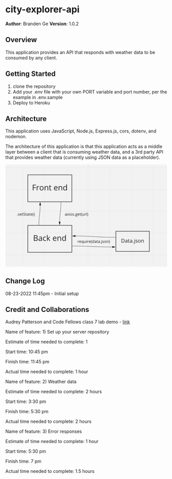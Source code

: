 # city-explorer-api

**Author**: Branden Ge
**Version**: 1.0.2

## Overview
<!-- Provide a high level overview of what this application is and why you are building it, beyond the fact that it's an assignment for this class. (i.e. What's your problem domain?) -->

This application provides an API that responds with weather data to be consumed by any client.

## Getting Started
<!-- What are the steps that a user must take in order to build this app on their own machine and get it running? -->
1. clone the repository
2. Add your .env file with your own PORT variable and port number, per the example in .env.sample
3. Deploy to Heroku

## Architecture
<!-- Provide a detailed description of the application design. What technologies (languages, libraries, etc) you're using, and any other relevant design information. -->

This application uses JavaScript, Node.js, Express.js, cors, dotenv, and nodemon.

The architecture of this application is that this application acts as a middle layer between a client that is consuming weather data, and a 3rd party API that provides weather data (currently using JSON data as a placeholder).

![diagram](lab7.png)

## Change Log
<!-- Use this area to document the iterative changes made to your application as each feature is successfully implemented. Use time stamps. Here's an example:

01-01-2001 4:59pm - Application now has a fully-functional express server, with a GET route for the location resource. -->
08-23-2022 11:45pm - Initial setup

## Credit and Collaborations
<!-- Give credit (and a link) to other people or resources that helped you build this application. -->

Audrey Patterson and Code Fellows class 7 lab demo - [link](https://github.com/codefellows/seattle-code-301d88/tree/main/class-07)

Name of feature: 1) Set up your server repository

Estimate of time needed to complete: 1

Start time: 10:45 pm

Finish time: 11:45 pm

Actual time needed to complete: 1 hour

Name of feature: 2) Weather data

Estimate of time needed to complete: 2 hours

Start time: 3:30 pm

Finish time: 5:30 pm

Actual time needed to complete: 2 hours

Name of feature: 3) Error responses

Estimate of time needed to complete: 1 hour

Start time: 5:30 pm

Finish time: 7 pm

Actual time needed to complete: 1.5 hours
